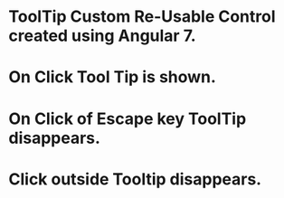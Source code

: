 # ToolTip Custom Re-Usable Control created using Angular 7.

# On Click Tool Tip is shown.

# On Click of Escape key ToolTip disappears.

# Click outside Tooltip disappears.
